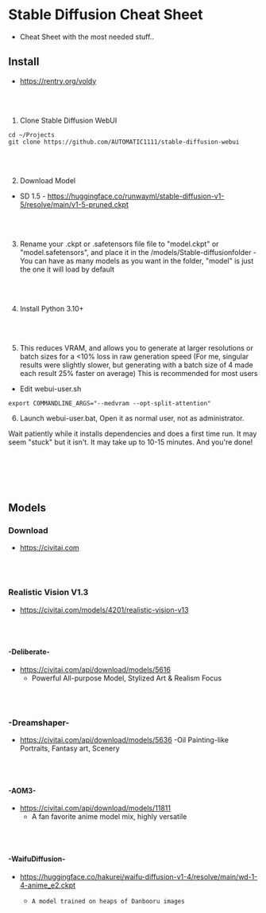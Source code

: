 # Stable Diffusion Cheat Sheet
- Cheat Sheet with the most needed stuff..




## Install
- https://rentry.org/voldy

<br>
<br>

1. Clone Stable Diffusion WebUI
```
cd ~/Projects
git clone https://github.com/AUTOMATIC1111/stable-diffusion-webui
```

<br><br>

2. Download Model
- SD 1.5 - https://huggingface.co/runwayml/stable-diffusion-v1-5/resolve/main/v1-5-pruned.ckpt

<br><br>

3. Rename your .ckpt or .safetensors file file to "model.ckpt" or "model.safetensors", and place it in the /models/Stable-diffusionfolder
-You can have as many models as you want in the folder, "model" is just the one it will load by default

<br><br>

4. Install Python 3.10+

<br><br>

5. This reduces VRAM, and allows you to generate at larger resolutions or batch sizes for a <10% loss in raw generation speed
(For me, singular results were slightly slower, but generating with a batch size of 4 made each result 25% faster on average)
This is recommended for most users
- Edit webui-user.sh
```
export COMMANDLINE_ARGS="--medvram --opt-split-attention"
```




6. Launch webui-user.bat, Open it as normal user, not as administrator.

Wait patiently while it installs dependencies and does a first time run.
It may seem "stuck" but it isn't. It may take up to 10-15 minutes.
And you're done!

<br><br>
<br><br>


## Models


### Download
- https://civitai.com

<br><br>

### Realistic Vision V1.3
- https://civitai.com/models/4201/realistic-vision-v13

<br><br>

#### -Deliberate-
- https://civitai.com/api/download/models/5616
  - Powerful All-purpose Model, Stylized Art & Realism Focus
  
<br><br>
  
### -Dreamshaper-
- https://civitai.com/api/download/models/5636
  -Oil Painting-like Portraits, Fantasy art, Scenery

<br><br>

#### -AOM3-
- https://civitai.com/api/download/models/11811
  - A fan favorite anime model mix, highly versatile

<br><br>


#### -WaifuDiffusion-
- https://huggingface.co/hakurei/waifu-diffusion-v1-4/resolve/main/wd-1-4-anime_e2.ckpt
  - 	A model trained on heaps of Danbooru images
